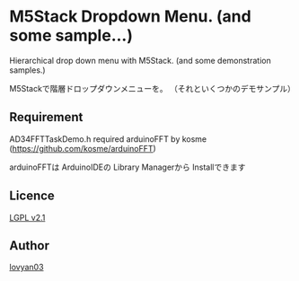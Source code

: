 M5Stack Dropdown Menu. (and some sample...)
===

Hierarchical drop down menu with M5Stack.
(and some demonstration samples.)

M5Stackで階層ドロップダウンメニューを。
（それといくつかのデモサンプル）

## Requirement
AD34FFTTaskDemo.h required arduinoFFT by kosme (https://github.com/kosme/arduinoFFT)

arduinoFFTは ArduinoIDEの Library Managerから Installできます

## Licence

[LGPL v2.1](https://github.com/lovyan03/M5DropMenuSample/blob/master/LICENSE)

## Author

[lovyan03](https://twitter.com/lovyan03)

